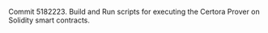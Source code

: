 Commit 5182223.                    Build and Run scripts for executing the Certora Prover on Solidity smart contracts.